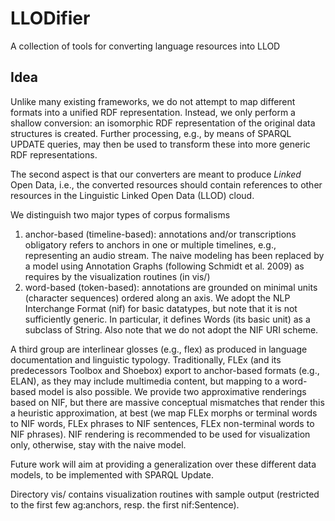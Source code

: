 # LLODifier

A collection of tools for converting language resources into LLOD

## Idea

Unlike many existing frameworks, we do not attempt to map different formats into a unified RDF representation. Instead, we only perform a shallow conversion: an isomorphic RDF representation of the original data structures is created. Further processing, e.g., by means of SPARQL UPDATE queries, may then be used to transform these into more generic RDF representations.

The second aspect is that our converters are meant to produce *Linked* Open Data, i.e., the converted resources should contain references to other resources in the Linguistic Linked Open Data (LLOD) cloud.

We distinguish two major types of corpus formalisms

1. anchor-based (timeline-based): annotations and/or transcriptions obligatory refers to anchors in one or multiple timelines, e.g., representing an audio stream. The naive modeling has been replaced by a model using Annotation Graphs (following Schmidt et al. 2009) as requires by the visualization routines (in vis/)
2. word-based (token-based): annotations are grounded on minimal units (character sequences) ordered along an axis. We adopt the NLP Interchange Format (nif) for basic datatypes, but note that it is not sufficiently generic. In particular, it defines Words (its basic unit) as a subclass of String. Also note that we do not adopt the NIF URI scheme.

A third group are interlinear glosses (e.g., flex) as produced in language documentation and linguistic typology. Traditionally, FLEx (and its predecessors Toolbox and Shoebox) export to anchor-based formats (e.g., ELAN), as they may include multimedia content, but mapping to a word-based model is also possible. We provide two approximative renderings based on NIF, but there are massive conceptual mismatches that render this a heuristic approximation, at best (we map FLEx morphs or terminal words to NIF words, FLEx phrases to NIF sentences, FLEx non-terminal words to NIF phrases). NIF rendering is recommended to be used for visualization only, otherwise, stay with the naive model.

Future work will aim at providing a generalization over these different data models, to be implemented with SPARQL Update.

Directory vis/ contains visualization routines with sample output (restricted to the first few ag:anchors, resp. the first nif:Sentence).